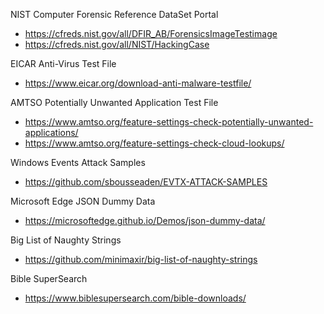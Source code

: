 NIST Computer Forensic Reference DataSet Portal
- https://cfreds.nist.gov/all/DFIR_AB/ForensicsImageTestimage
- https://cfreds.nist.gov/all/NIST/HackingCase

EICAR Anti-Virus Test File
- https://www.eicar.org/download-anti-malware-testfile/

AMTSO Potentially Unwanted Application Test File
- https://www.amtso.org/feature-settings-check-potentially-unwanted-applications/
- https://www.amtso.org/feature-settings-check-cloud-lookups/

Windows Events Attack Samples
- https://github.com/sbousseaden/EVTX-ATTACK-SAMPLES

Microsoft Edge JSON Dummy Data
- https://microsoftedge.github.io/Demos/json-dummy-data/

Big List of Naughty Strings
- https://github.com/minimaxir/big-list-of-naughty-strings

Bible SuperSearch
- https://www.biblesupersearch.com/bible-downloads/
